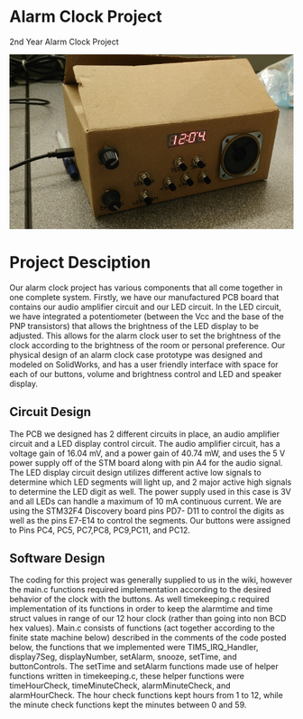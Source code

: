 # Alarm Clock Project
2nd Year Alarm Clock Project

![Alarm-Clock](https://github.com/KyleCathers/Alarm-Clock-Project/blob/master/Alarm-Clock.jpg)

# Project Desciption

Our alarm clock project has various components that all come together in one complete system. 
Firstly, we have our manufactured PCB board that contains our audio amplifier circuit and our LED circuit. 
In the LED circuit, we have integrated a potentiometer (between the Vcc and the base of the PNP 
transistors) that allows the brightness of the LED display to be adjusted. This allows for the 
alarm clock user to set the brightness of the clock according to the brightness of the room or 
personal preference. Our physical design of an alarm clock case prototype was designed and modeled 
on SolidWorks, and has a user friendly interface with space for each of our buttons, volume and 
brightness control and LED and speaker display.

## Circuit Design
The PCB we designed has 2 different circuits in place, an audio amplifier circuit and a LED display 
control circuit. The audio amplifier circuit, has a voltage gain of 16.04 mV, and a power gain of 
40.74 mW, and uses the 5 V power supply off of the STM board along with pin A4 for the audio signal. 
The LED display circuit design utilizes different active low signals to determine which LED segments 
will light up, and 2 major active high signals to determine the LED digit as well. The power supply 
used in this case is 3V and all LEDs can handle a maximum of 10 mA continuous current. We are using 
the STM32F4 Discovery board pins PD7- D11 to control the digits as well as the pins E7-E14 to control 
the segments.  Our buttons were assigned to Pins PC4, PC5, PC7,PC8, PC9,PC11, and PC12. 

## Software Design
The coding for this project was generally supplied to us in the wiki, however the main.c functions
required implementation according to the desired behavior of the clock with the buttons. As well 
timekeeping.c required implementation of its functions in order to keep the alarmtime and time 
struct values in range of our 12 hour clock (rather than going into non BCD hex values). Main.c 
consists of functions (act together according to the finite state machine below) described in the 
comments of the code posted below, the functions that we implemented were TIM5_IRQ_Handler, 
display7Seg, displayNumber, setAlarm, snooze, setTime, and buttonControls. The setTime and setAlarm 
functions made use of helper functions written in timekeeping.c, these helper functions were 
timeHourCheck, timeMinuteCheck, alarmMinuteCheck, and alarmHourCheck. The hour check functions 
kept hours from 1 to 12, while the minute check functions kept the minutes between 0 and 59.
